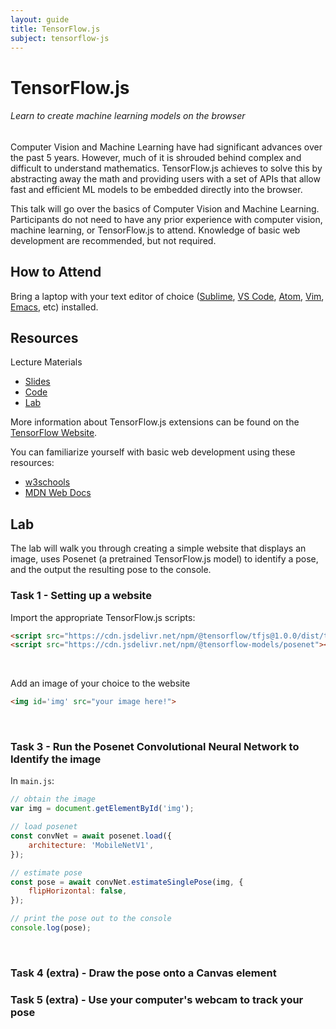 ```yaml
---
layout: guide
title: TensorFlow.js
subject: tensorflow-js
---
```

# TensorFlow.js
###### Learn to create machine learning models on the browser

Computer Vision and Machine Learning have had significant advances over the past 5 years. However, much of it is shrouded behind complex and difficult to understand mathematics. TensorFlow.js achieves to solve this by abstracting away the math and providing users with a set of APIs that allow fast and efficient ML models to be embedded directly into the browser.

This talk will go over the basics of Computer Vision and Machine Learning. Participants do not need to have any prior experience with computer vision, machine learning, or TensorFlow.js to attend. Knowledge of basic web development are recommended, but not required.

## How to Attend

Bring a laptop with your text editor of choice ([Sublime](https://www.sublimetext.com/download), [VS Code](https://code.visualstudio.com/download), [Atom](https://atom.io/), [Vim](https://www.vim.org/download.php), [Emacs](https://www.gnu.oTrg/software/emacs/download.html), etc) installed.

## Resources
Lecture Materials
- [Slides](https://github.com/akshathjain/tensorflow-js)
- [Code](https://github.com/akshathjain/tensorflow-js)
- [Lab](https://github.com/akshathjain/tensorflow-js)

More information about TensorFlow.js extensions can be found on the [TensorFlow Website](https://www.tensorflow.org/js).

You can familiarize yourself with basic web development using these resources:
- [w3schools](https://www.w3schools.com/)
- [MDN Web Docs](https://developer.mozilla.org/en-US/docs/Learn)

## Lab
The lab will walk you through creating a simple website that displays an image, uses Posenet (a pretrained TensorFlow.js model) to identify a pose, and the output the resulting pose to the console.

### Task 1 - Setting up a website
Import the appropriate TensorFlow.js scripts:
```html
<script src="https://cdn.jsdelivr.net/npm/@tensorflow/tfjs@1.0.0/dist/tf.min.js"></script>
<script src="https://cdn.jsdelivr.net/npm/@tensorflow-models/posenet"></script>
```
<br>

Add an image of your choice to the website
```html
<img id='img' src="your image here!">
```
<br>

### Task 3 - Run the Posenet Convolutional Neural Network to Identify the image
In `main.js`:

```js
// obtain the image
var img = document.getElementById('img');

// load posenet
const convNet = await posenet.load({
    architecture: 'MobileNetV1',
});

// estimate pose
const pose = await convNet.estimateSinglePose(img, {
    flipHorizontal: false,
});

// print the pose out to the console
console.log(pose);
```

<br>

### Task 4 (extra) - Draw the pose onto a Canvas element
### Task 5 (extra) - Use your computer's webcam to track your pose